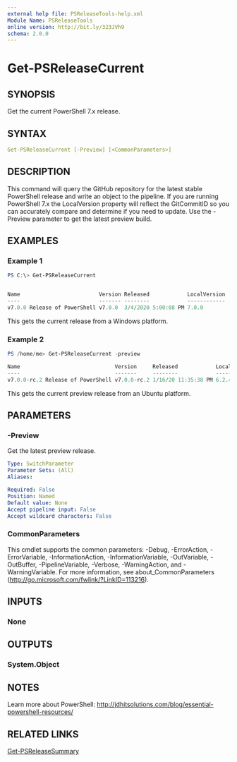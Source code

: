 ```yaml
---
external help file: PSReleaseTools-help.xml
Module Name: PSReleaseTools
online version: http://bit.ly/323JVh9
schema: 2.0.0
---
```


# Get-PSReleaseCurrent

## SYNOPSIS

Get the current PowerShell 7.x release.

## SYNTAX

```yaml
Get-PSReleaseCurrent [-Preview] [<CommonParameters>]
```

## DESCRIPTION

This command will query the GitHub repository for the latest stable PowerShell release and write an object to the pipeline. If you are running PowerShell 7.x the LocalVersion property will reflect the GitCommitID so you can accurately compare and determine if you need to update. Use the -Preview parameter to get the latest preview build.

## EXAMPLES

### Example 1

```powershell
PS C:\> Get-PSReleaseCurrent


Name                         Version Released            LocalVersion
----                         ------- --------            ------------
v7.0.0 Release of PowerShell v7.0.0  3/4/2020 5:00:08 PM 7.0.0
```

This gets the current release from a Windows platform.

### Example 2

```powershell
PS /home/me> Get-PSReleaseCurrent -preview

Name                              Version     Released            LocalVersion
----                              -------     --------            ------------
v7.0.0-rc.2 Release of PowerShell v7.0.0-rc.2 1/16/20 11:35:38 PM 6.2.4
```

This gets the current preview release from an Ubuntu platform.

## PARAMETERS

### -Preview

Get the latest preview release.

```yaml
Type: SwitchParameter
Parameter Sets: (All)
Aliases:

Required: False
Position: Named
Default value: None
Accept pipeline input: False
Accept wildcard characters: False
```

### CommonParameters

This cmdlet supports the common parameters: -Debug, -ErrorAction, -ErrorVariable, -InformationAction, -InformationVariable, -OutVariable, -OutBuffer, -PipelineVariable, -Verbose, -WarningAction, and -WarningVariable. For more information, see about_CommonParameters (http://go.microsoft.com/fwlink/?LinkID=113216).

## INPUTS

### None

## OUTPUTS

### System.Object

## NOTES

Learn more about PowerShell: http://jdhitsolutions.com/blog/essential-powershell-resources/

## RELATED LINKS

[Get-PSReleaseSummary](Get-PSReleaseSummary.md)
